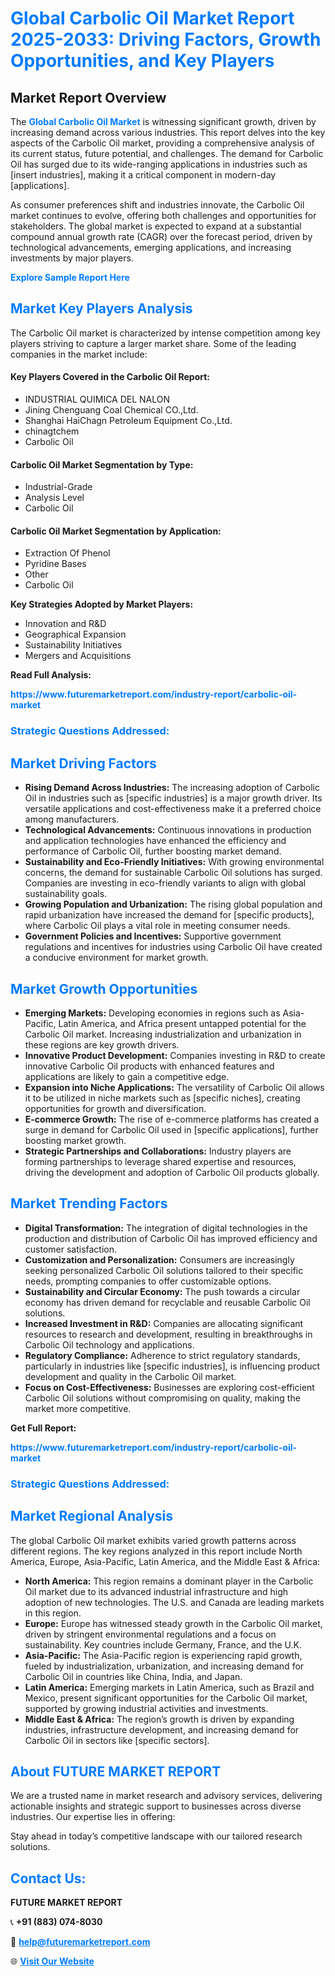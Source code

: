 <h1 style="color: #007BFF;">Global Carbolic Oil Market Report 2025-2033: Driving Factors, Growth Opportunities, and Key Players</h1>

<section id="overview">
<h2>Market Report Overview</h2>
<p>The <a href="https://www.futuremarketreport.com/industry-report/carbolic-oil-market" style="color: #007BFF; text-decoration: none;"><strong>Global Carbolic Oil Market</strong></a> is witnessing significant growth, driven by increasing demand across various industries. This report delves into the key aspects of the Carbolic Oil market, providing a comprehensive analysis of its current status, future potential, and challenges. The demand for Carbolic Oil has surged due to its wide-ranging applications in industries such as [insert industries], making it a critical component in modern-day [applications].</p>
<p>As consumer preferences shift and industries innovate, the Carbolic Oil market continues to evolve, offering both challenges and opportunities for stakeholders. The global market is expected to expand at a substantial compound annual growth rate (CAGR) over the forecast period, driven by technological advancements, emerging applications, and increasing investments by major players.</p>
</section>

<section id="overview">
<p><a href="https://www.futuremarketreport.com/request-sample/reportId=28854" style="color: #007BFF; text-decoration: none;"><strong>Explore Sample Report Here</strong></a></p>
</section>

<section id="key-players">
<h2 style="color: #007BFF;">Market Key Players Analysis</h2>
<p>The Carbolic Oil market is characterized by intense competition among key players striving to capture a larger market share. Some of the leading companies in the market include:</p>
<h4>Key Players Covered in the Carbolic Oil Report:</h4>
<ul><li>INDUSTRIAL QUIMICA DEL NALON</li><li>Jining Chenguang Coal Chemical CO.,Ltd.</li><li>Shanghai HaiChagn Petroleum Equipment Co.,Ltd.</li><li>chinagtchem</li><li>Carbolic Oil</li></ul>
<h4>Carbolic Oil Market Segmentation by Type:</h4>
<ul><li>Industrial-Grade</li><li>Analysis Level</li><li>Carbolic Oil</li></ul>

<h4>Carbolic Oil Market Segmentation by Application:</h4>
<ul><li>Extraction Of Phenol</li><li>Pyridine Bases</li><li>Other</li><li>Carbolic Oil</li></ul>
<p><strong>Key Strategies Adopted by Market Players:</strong></p>
<ul>
<li>Innovation and R&D</li>
<li>Geographical Expansion</li>
<li>Sustainability Initiatives</li>
<li>Mergers and Acquisitions</li>
</ul>
</section>

<section>
<p><strong>Read Full Analysis: </strong></p><a href="https://www.futuremarketreport.com/industry-report/carbolic-oil-market" style="color: #007BFF; text-decoration: none;"><strong>https://www.futuremarketreport.com/industry-report/carbolic-oil-market</strong></a>
<h3 style="color: #007BFF;">Strategic Questions Addressed:</h3>
</section>

<section id="driving-factors">
<h2 style="color: #007BFF;">Market Driving Factors</h2>
<ul>
<li><strong>Rising Demand Across Industries:</strong> The increasing adoption of Carbolic Oil in industries such as [specific industries] is a major growth driver. Its versatile applications and cost-effectiveness make it a preferred choice among manufacturers.</li>
<li><strong>Technological Advancements:</strong> Continuous innovations in production and application technologies have enhanced the efficiency and performance of Carbolic Oil, further boosting market demand.</li>
<li><strong>Sustainability and Eco-Friendly Initiatives:</strong> With growing environmental concerns, the demand for sustainable Carbolic Oil solutions has surged. Companies are investing in eco-friendly variants to align with global sustainability goals.</li>
<li><strong>Growing Population and Urbanization:</strong> The rising global population and rapid urbanization have increased the demand for [specific products], where Carbolic Oil plays a vital role in meeting consumer needs.</li>
<li><strong>Government Policies and Incentives:</strong> Supportive government regulations and incentives for industries using Carbolic Oil have created a conducive environment for market growth.</li>
</ul>
</section>

<section id="growth-opportunities">
<h2 style="color: #007BFF;">Market Growth Opportunities</h2>
<ul>
<li><strong>Emerging Markets:</strong> Developing economies in regions such as Asia-Pacific, Latin America, and Africa present untapped potential for the Carbolic Oil market. Increasing industrialization and urbanization in these regions are key growth drivers.</li>
<li><strong>Innovative Product Development:</strong> Companies investing in R&D to create innovative Carbolic Oil products with enhanced features and applications are likely to gain a competitive edge.</li>
<li><strong>Expansion into Niche Applications:</strong> The versatility of Carbolic Oil allows it to be utilized in niche markets such as [specific niches], creating opportunities for growth and diversification.</li>
<li><strong>E-commerce Growth:</strong> The rise of e-commerce platforms has created a surge in demand for Carbolic Oil used in [specific applications], further boosting market growth.</li>
<li><strong>Strategic Partnerships and Collaborations:</strong> Industry players are forming partnerships to leverage shared expertise and resources, driving the development and adoption of Carbolic Oil products globally.</li>
</ul>
</section>

<section id="trending-factors">
<h2 style="color: #007BFF;">Market Trending Factors</h2>
<ul>
<li><strong>Digital Transformation:</strong> The integration of digital technologies in the production and distribution of Carbolic Oil has improved efficiency and customer satisfaction.</li>
<li><strong>Customization and Personalization:</strong> Consumers are increasingly seeking personalized Carbolic Oil solutions tailored to their specific needs, prompting companies to offer customizable options.</li>
<li><strong>Sustainability and Circular Economy:</strong> The push towards a circular economy has driven demand for recyclable and reusable Carbolic Oil solutions.</li>
<li><strong>Increased Investment in R&D:</strong> Companies are allocating significant resources to research and development, resulting in breakthroughs in Carbolic Oil technology and applications.</li>
<li><strong>Regulatory Compliance:</strong> Adherence to strict regulatory standards, particularly in industries like [specific industries], is influencing product development and quality in the Carbolic Oil market.</li>
<li><strong>Focus on Cost-Effectiveness:</strong> Businesses are exploring cost-efficient Carbolic Oil solutions without compromising on quality, making the market more competitive.</li>
</ul>
</section>

<section>
<p><strong>Get Full Report: </strong></p><a href="https://www.futuremarketreport.com/industry-report/carbolic-oil-market" style="color: #007BFF; text-decoration: none;"><strong>https://www.futuremarketreport.com/industry-report/carbolic-oil-market</strong></a>
<h3 style="color: #007BFF;">Strategic Questions Addressed:</h3>
</section>


<section id="regional-analysis">
<h2 style="color: #007BFF;">Market Regional Analysis</h2>
<p>The global Carbolic Oil market exhibits varied growth patterns across different regions. The key regions analyzed in this report include North America, Europe, Asia-Pacific, Latin America, and the Middle East & Africa:</p>
<ul>
<li><strong>North America:</strong> This region remains a dominant player in the Carbolic Oil market due to its advanced industrial infrastructure and high adoption of new technologies. The U.S. and Canada are leading markets in this region.</li>
<li><strong>Europe:</strong> Europe has witnessed steady growth in the Carbolic Oil market, driven by stringent environmental regulations and a focus on sustainability. Key countries include Germany, France, and the U.K.</li>
<li><strong>Asia-Pacific:</strong> The Asia-Pacific region is experiencing rapid growth, fueled by industrialization, urbanization, and increasing demand for Carbolic Oil in countries like China, India, and Japan.</li>
<li><strong>Latin America:</strong> Emerging markets in Latin America, such as Brazil and Mexico, present significant opportunities for the Carbolic Oil market, supported by growing industrial activities and investments.</li>
<li><strong>Middle East & Africa:</strong> The region’s growth is driven by expanding industries, infrastructure development, and increasing demand for Carbolic Oil in sectors like [specific sectors].</li>
</ul>
</section>

<footer>
<h2 style="color: #007BFF;">About FUTURE MARKET REPORT</h2>
<p>We are a trusted name in market research and advisory services, delivering actionable insights and strategic support to businesses across diverse industries. Our expertise lies in offering:</p>

<p>Stay ahead in today’s competitive landscape with our tailored research solutions.</p>

<h2 style="color: #007BFF;">Contact Us:</h2>
<p><strong>FUTURE MARKET REPORT</strong></p>
<p>📞 <strong>+91 (883) 074-8030</strong></p>
<p>📧 <strong><a href="mailto:help@futuremarketreport.com" style="color: #007BFF;">help@futuremarketreport.com</a></strong></p>
<p>🌐 <strong><a href="https://www.futuremarketreport.com/" style="color: #007BFF;">Visit Our Website</a></strong></p>
</footer>